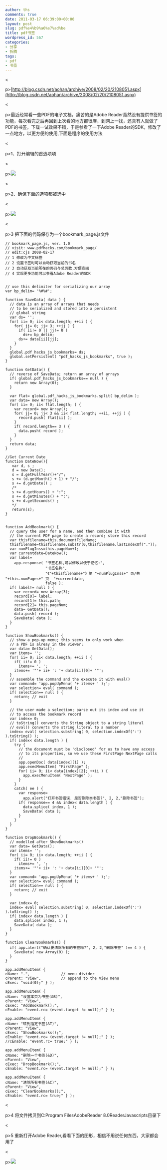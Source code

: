 ```yaml
---
author: ths
comments: true
date: 2011-03-17 06:39:00+00:00
layout: post
slug: pdf%e4%b9%a6%e7%ad%be
title: pdf书签
wordpress_id: 567
categories:
- 分享
- 折腾
tags:
- pdf
- 书签
---
```


<





p>[http://blog.csdn.net/aohan/archive/2008/02/20/2108051.aspx](http://blog.csdn.net/aohan/archive/2008/02/20/2108051.aspx)





<





p>最近经常看一些PDF的电子文档，痛苦的是Adobe Reader竟然没有提供书签的功能，每次看完之后再回到上次看的地方都很麻，到网上一找，还真有人就做了PDF的书签，下载一试效果不错，于是参看了一下Adobe Reader的SDK，修改了一点地方，以更方便的使用,下面是程序的使用方法





<





p>1、打开编辑的首选项项





<





p>![](http://p.blog.csdn.net/images/p_blog_csdn_net/aohan/%E9%A6%96%E9%80%89%E9%A1%B9.JPG)





<





p>2、确保下面的选项都被选中





<





p>![](http://p.blog.csdn.net/images/p_blog_csdn_net/aohan/%E8%AE%BE%E7%BD%AE.JPG)





<





p>3 把下面的代码保存为一个bookmark_page.js文件




    
    // bookmark_page.js, ver. 1.0
    // visit: www.pdfhacks.com/bookmark_page/
    // edit:cjs 2008-02-17 
    // 1 修改为中文标签
    // 2 设置书签时可以自动获取当前的书名
    // 3 自动获取当前所在的页码与总页数,方便查阅
    // 4 实现更多功能可以参看Adobe Reader的SDK
    
    
    // use this delimiter for serializing our array
    var bp_delim= '%#%#';
    
    function SaveData( data ) {
      // data is an array of arrays that needs
      // to be serialized and stored into a persistent
      // global string
      var ds= '';
      for( ii= 0; ii< data.length; ++ii ) {
        for( jj= 0; jj< 3; ++jj ) {
          if( ii!= 0 || jj!= 0 )
            ds+= bp_delim;
          ds+= data[ii][jj];
        }
      }
      global.pdf_hacks_js_bookmarks= ds;
      global.setPersistent( "pdf_hacks_js_bookmarks", true );
    }
    
    function GetData() {
      // reverse of SaveData; return an array of arrays
      if( global.pdf_hacks_js_bookmarks== null ) {
        return new Array(0);
      }
    
      var flat= global.pdf_hacks_js_bookmarks.split( bp_delim );
      var data= new Array();
      for( ii= 0; ii< flat.length; ) {
        var record= new Array();
        for( jj= 0; jj< 3 && ii< flat.length; ++ii, ++jj ) {
          record.push( flat[ii] );
        }
        if( record.length== 3 ) {
          data.push( record );
        }
      }
      return data;
    }
    
    //Get Current Date
    function DateNow(){
       var d, s ;
       d = new Date();
       s = d.getFullYear()+"/";
       s += (d.getMonth() + 1) + "/";
       s += d.getDate() ;
       /*
       s += d.getHours() + ":";
       s += d.getMinutes() + ":";
       s += d.getSeconds() ;
       */
       return(s);
    }
    
    
    function AddBookmark() {
      // query the user for a name, and then combine it with
      // the current PDF page to create a record; store this record
      var thisfilename=this.documentFileName;
      thisfilename=thisfilename.substr(0,thisfilename.lastIndexOf("."));
      var numPlugInss=this.pageNum+1;
      var currentdate=DateNow();
      var label= 
        app.response( "书签名称,可以修改以便于记忆:",
                      "书签名称",
                      "《"+thisfilename+"》第 "+numPlugInss+" 页/共 "+this.numPages+" 页  "+currentdate,
                      false );
      if( label!= null ) {
        var record= new Array(3);
        record[0]= label;
        record[1]= this.path;
        record[2]= this.pageNum;
        data= GetData();
        data.push( record );
        SaveData( data );
      }
    }
    
    function ShowBookmarks() {
      // show a pop-up menu; this seems to only work when
      // a PDF is alreay in the viewer;
      var data= GetData();
      var items= '';
      for( ii= 0; ii< data.length; ++ii ) {
        if( ii!= 0 )
          items+= ', ';
        items+= '"'+ ii+ ': '+ data[ii][0]+ '"';
      }
      // assemble the command and the execute it with eval()
      var command= 'app.popUpMenu( '+ items+ ' );';
      var selection= eval( command );
      if( selection== null ) {
        return; // exit
      }
    
      // the user made a selection; parse out its index and use it
      // to access the bookmark record
      var index= 0;
      // toString() converts the String object to a string literal
      // eval() converts the string literal to a number
      index= eval( selection.substring( 0, selection.indexOf(':') ).toString() );
      if( index< data.length ) {
        try {
          // the document must be 'disclosed' for us to have any access
          // to its properties, so we use these FirstPage NextPage calls
          //
          app.openDoc( data[index][1] );
          app.execMenuItem( "FirstPage" );
          for( ii= 0; ii< data[index][2]; ++ii ) {
            app.execMenuItem( "NextPage" );
          }
        }
        catch( ee ) {
          var response= 
            app.alert("打开书签错误. 是否删除本书签?", 2, 2,"删除书签");
          if( response== 4 && index< data.length ) {
            data.splice( index, 1 );
            SaveData( data );
          }
        }
      }
    }
    
    function DropBookmark() {
      // modelled after ShowBookmarks()
      var data= GetData();
      var items= '';
      for( ii= 0; ii< data.length; ++ii ) {
        if( ii!= 0 )
          items+= ', ';
        items+= '"'+ ii+ ': '+ data[ii][0]+ '"';
      }
      var command= 'app.popUpMenu( '+ items+ ' );';
      var selection= eval( command );
      if( selection== null ) {
        return; // exit
      }
    
      var index= 0;
      index= eval( selection.substring( 0, selection.indexOf(':') ).toString() );
      if( index< data.length ) {
        data.splice( index, 1 );
        SaveData( data );
      }
    }
    
    function ClearBookmarks() {
      if( app.alert("确认要清除所有的书签吗?", 2, 2,"删除书签" )== 4 ) {
        SaveData( new Array(0) );
      }
    }
    
    app.addMenuItem( {
    cName: "-",              // menu divider
    cParent: "View",         // append to the View menu
    cExec: "void(0);" } );
    
    app.addMenuItem( {
    cName: "设置本页为书签(&B)",
    cParent: "View",
    cExec: "AddBookmark();",
    cEnable: "event.rc= (event.target != null);" } );
    
    app.addMenuItem( {
    cName: "转到指定书签(&T)",
    cParent: "View",
    cExec: "ShowBookmarks();",
    cEnable: "event.rc= (event.target != null);" } );
    //cEnable: "event.rc= true;" } );
    
    app.addMenuItem( {
    cName: "删除一个书签(&D)",
    cParent: "View",
    cExec: "DropBookmark();",
    cEnable: "event.rc= (event.target != null);" } );
    
    app.addMenuItem( {
    cName: "清除所有书签(&C)",
    cParent: "View",
    cExec: "ClearBookmarks();",
    cEnable: "event.rc= true;" } );





<





p>4 将文件拷贝到C:Program FilesAdobeReader 8.0ReaderJavascripts目录下





<





p>5 重新打开Adobe Reader,看看下面的图形，相信不用说任何东西，大家都会用了





<





p>![](http://p.blog.csdn.net/images/p_blog_csdn_net/aohan/Bookmark.JPG)



